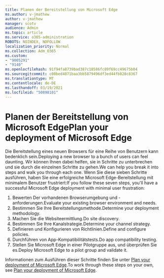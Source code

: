```yaml
---
title: Planen der Bereitstellung von Microsoft Edge
ms.author: v-jmathew
author: v-jmathew
manager: scotv
audience: Admin
ms.topic: article
ms.service: o365-administration
ROBOTS: NOINDEX, NOFOLLOW
localization_priority: Normal
ms.collection: Adm_O365
ms.custom:
- "9005291"
- "9140"
ms.openlocfilehash: 91f94fa8739bad387c18586fc89f69cc49675b04
ms.sourcegitcommit: c08bed4071baa3bb5879496df3ed44fb828c8367
ms.translationtype: MT
ms.contentlocale: de-DE
ms.lasthandoff: 03/19/2021
ms.locfileid: "50898101"
---
```

# <a name="plan-your-deployment-of-microsoft-edge"></a><span data-ttu-id="0db5f-102">Planen der Bereitstellung von Microsoft Edge</span><span class="sxs-lookup"><span data-stu-id="0db5f-102">Plan your deployment of Microsoft Edge</span></span>

<span data-ttu-id="0db5f-103">Die Bereitstellung eines neuen Browsers für eine Reihe von Benutzern kann bedenklich sein.</span><span class="sxs-lookup"><span data-stu-id="0db5f-103">Deploying a new browser to a bunch of users can feel daunting.</span></span> <span data-ttu-id="0db5f-104">Wir können Ihnen dabei helfen, sie in Schritte zu unterbrechen und sie durch die einzelnen Schritte zu gehen.</span><span class="sxs-lookup"><span data-stu-id="0db5f-104">We can help you break it into steps and walk you through each one.</span></span> <span data-ttu-id="0db5f-105">Wenn Sie diese sieben Schritte ausführen, haben Sie eine erfolgreiche Microsoft Edge-Bereitstellung mit minimalem Benutzer frustriert:</span><span class="sxs-lookup"><span data-stu-id="0db5f-105">If you follow these seven steps, you'll have a successful Microsoft Edge deployment with minimal user frustration:</span></span>

1. <span data-ttu-id="0db5f-106">Bewerten Der vorhandenen Browserumgebung und -anforderungen.</span><span class="sxs-lookup"><span data-stu-id="0db5f-106">Evaluate your existing browser environment and needs.</span></span>
2. <span data-ttu-id="0db5f-107">Bestimmen Sie Ihre Bereitstellungsmethode.</span><span class="sxs-lookup"><span data-stu-id="0db5f-107">Determine your deployment methodology.</span></span>
3. <span data-ttu-id="0db5f-108">Machen Sie die Websiteermittlung.</span><span class="sxs-lookup"><span data-stu-id="0db5f-108">Do site discovery.</span></span>
4. <span data-ttu-id="0db5f-109">Bestimmen Sie Ihre Kanalstrategie.</span><span class="sxs-lookup"><span data-stu-id="0db5f-109">Determine your channel strategy.</span></span>
5. <span data-ttu-id="0db5f-110">Definieren und Konfigurieren von Richtlinien.</span><span class="sxs-lookup"><span data-stu-id="0db5f-110">Define and configure policies.</span></span>
6. <span data-ttu-id="0db5f-111">Durchführen von App-Kompatibilitätstests.</span><span class="sxs-lookup"><span data-stu-id="0db5f-111">Do app compatibility testing.</span></span>
7. <span data-ttu-id="0db5f-112">Stellen Sie Microsoft Edge in einer Pilotgruppe aus, und überprüfen Sie es.</span><span class="sxs-lookup"><span data-stu-id="0db5f-112">Deploy Microsoft Edge to a pilot group and validate it.</span></span>

<span data-ttu-id="0db5f-113">Informationen zum Ausführen dieser Schritte finden Sie unter [Plan your deployment of Microsoft Edge](https://go.microsoft.com/fwlink/?linkid=2129990).</span><span class="sxs-lookup"><span data-stu-id="0db5f-113">To work through these steps on your own, see [Plan your deployment of Microsoft Edge](https://go.microsoft.com/fwlink/?linkid=2129990).</span></span>
